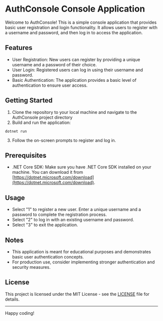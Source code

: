 # AuthConsole Console Application

Welcome to AuthConsole! This is a simple console application that provides basic user registration and login functionality. It allows users to register with a username and password, and then log in to access the application.

## Features

- User Registration: New users can register by providing a unique username and a password of their choice.
- User Login: Registered users can log in using their username and password.
- Basic Authentication: The application provides a basic level of authentication to ensure user access.

## Getting Started

1. Clone the repository to your local machine and navigate to the AuthConsole project directory
2. Build and run the application:

``
    dotnet run
                ``

3. Follow the on-screen prompts to register and log in.

## Prerequisites

- .NET Core SDK: Make sure you have .NET Core SDK installed on your machine. You can download it from [https://dotnet.microsoft.com/download](https://dotnet.microsoft.com/download).

## Usage

- Select "1" to register a new user. Enter a unique username and a password to complete the registration process.
- Select "2" to log in with an existing username and password.
- Select "3" to exit the application.

## Notes

- This application is meant for educational purposes and demonstrates basic user authentication concepts.
- For production use, consider implementing stronger authentication and security measures.

## License

This project is licensed under the MIT License - see the [LICENSE](LICENSE) file for details.

---

Happy coding!




